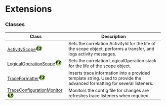 # Extensions

### Classes

| Class | Description |
| --- | ---- |
| [ActivityScope](reference/ActivityScope.md)![EX](images/ex.png) | Sets the correlation ActivityId for the life of the scope object, performs a transfer, and logs activity messages. |
| [LogicalOperationScope](reference/LogicalOperationScope.md)![EX](images/ex.png) | Sets the correlation LogicalOperation stack for the life of the scope object. |
| [TraceFormatter](reference/TraceFormatter.md)![EX](images/ex.png) | Inserts trace information into a provided template string. Used to provide the advanced formatting for several listeners. |
| [TraceConfigurationMonitor](reference/TraceConfigurationMonitor.md)![EX](images/ex.png) | Monitors the config file for changes are refreshes trace listeners when required. |
